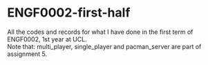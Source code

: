 # ENGF0002-first-half
All the codes and records for what I have done in the first term of ENGF0002, 1st year at UCL.   
Note that: multi_player, single_player and pacman_server are part of assignment 5.
